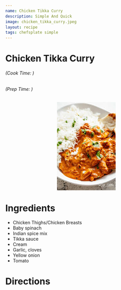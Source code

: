 ```yaml
---
name: Chicken Tikka Curry
description: Simple And Quick
image: chicken_tikka_curry.jpeg
layout: recipe
tags: chefsplate simple
---
```


<div class="w-full text-center">
    <h1>Chicken Tikka Curry</h1>
    <h6>(Cook Time: )</h6>
    <h6>(Prep Time: )</h6>
</div>

<p align="center" width="100%">
    <img src="/assets/images/chicken_tikka_curry.jpeg"  alt="Chicken Tikka Curry" style="display: block; max-width:700px; max-height:700px; width: auto; height: auto;" />
</p>  


<div class="flex w-[1024px] mx-auto">
<div class="block min-w-max w-3/12">
<h1>Ingredients</h1>
<ul>
<li> Chicken Thighs/Chicken Breasts</li>
<li> Baby spinach</li>
<li> Indian spice mix</li>
<li> Tikka sauce</li>
<li> Cream</li>
<li> Garlic, cloves</li>
<li> Yellow onion</li>
<li> Tomato</li>
</ul>
</div>

<div  class="block ml-12 w-7/12">
<h1>Directions</h1>
</div>
</div>
